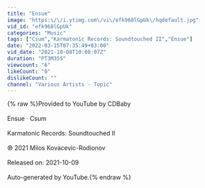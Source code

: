 ```yaml
---
title: "Ensue"
image: "https:\/\/i.ytimg.com\/vi\/efk968lGpUk\/hqdefault.jpg"
vid_id: "efk968lGpUk"
categories: "Music"
tags: ["Csum","Karmatonic Records: Soundtouched II","Ensue"]
date: "2022-03-15T07:35:49+03:00"
vid_date: "2021-10-08T10:08:07Z"
duration: "PT3M35S"
viewcount: "6"
likeCount: "0"
dislikeCount: ""
channel: "Various Artists - Topic"
---
```

{% raw %}Provided to YouTube by CDBaby<br /><br />Ensue · Csum<br /><br />Karmatonic Records: Soundtouched II<br /><br />℗ 2021 Milos Kovacevic-Rodionov<br /><br />Released on: 2021-10-09<br /><br />Auto-generated by YouTube.{% endraw %}
